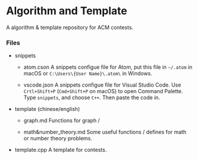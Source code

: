 # Algorithm and Template

A algorithm & template repository for ACM contests.

### Files

-   snippets

    -   atom.cson
        A snippets configue file for Atom, put this file in `~/.atom` in macOS or `C:\Users\{User Name}\.atom\` in Windows.

    -   vscode.json
        A snippets configue file for Visual Studio Code. Use `Crtl+Shift+P` (`Cmd+Shift+P` on macOS) to open Command Palette. Type `snippets`, and choose `C++`. Then paste the code in.

-   template (chinese/english)

    -   graph.md
        Functions for graph / 

    -   math&number_theory.md
        Some useful functions / defines for math or number theory problems.

-   template.cpp
    A template for contests.